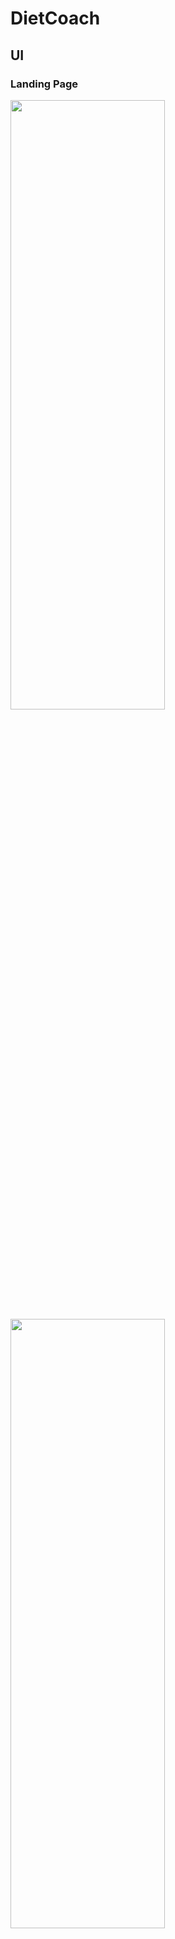 # DietCoach
## UI
### Landing Page
<img src="https://user-images.githubusercontent.com/40056158/171330602-0432be07-cf10-434d-8572-4a131c18defc.png" width=70% height=50%>
<img src="https://user-images.githubusercontent.com/40056158/171330929-d520d8e5-62fb-43eb-8bec-466b97e1606c.png" width=70% height=50%>

### Login
<img src="https://user-images.githubusercontent.com/40056158/171330948-970d58c5-2f98-4ad7-b578-c32ae9cacb22.png" width=70% height=50%>
<img src="https://user-images.githubusercontent.com/40056158/171330974-9baf0ee7-a760-4c23-b802-1d41811acfcc.png" width=70% height=50%>

### Register
<img src="https://user-images.githubusercontent.com/40056158/171331289-e8136b87-205f-4c71-a025-5ef6a2def65c.png" width=70% height=50%>
<img src="https://user-images.githubusercontent.com/40056158/171331308-3b77dbc6-9f10-4491-be7e-0a3294c98983.png" width=70% height=50%>
<img src="https://user-images.githubusercontent.com/40056158/171331321-c2ede3ae-a97f-4cc6-962b-1267d14cb8e0.png" width=70% height=50%>
<img src="https://user-images.githubusercontent.com/40056158/171331366-5996215c-d974-4af4-a53b-e834807ae400.png" width=70% height=50%>
